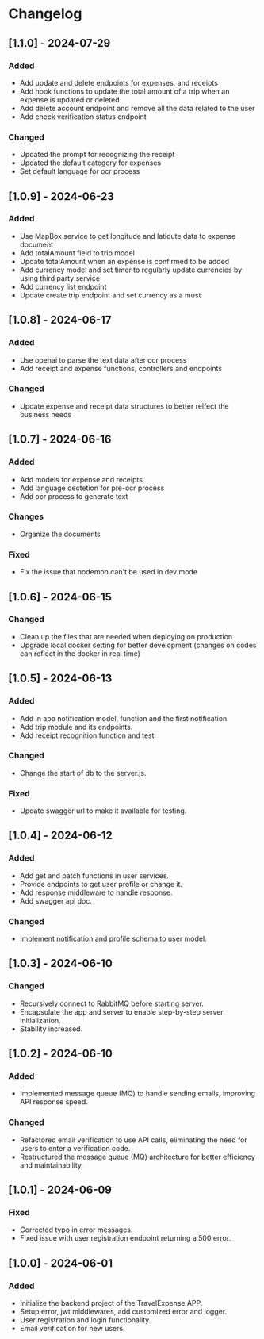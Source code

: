 # Changelog
## [1.1.0] - 2024-07-29
### Added
- Add update and delete endpoints for expenses, and receipts
- Add hook functions to update the total amount of a trip when an expense is updated or deleted
- Add delete account endpoint and remove all the data related to the user
- Add check verification status endpoint

### Changed
- Updated the prompt for recognizing the receipt
- Updated the default category for expenses
- Set default language for ocr process

## [1.0.9] - 2024-06-23
### Added
- Use MapBox service to get longitude and latidute data to expense document
- Add totalAmount field to trip model
- Update totalAmount when an expense is confirmed to be added
- Add currency model and set timer to regularly update currencies by using third party service
- Add currency list endpoint
- Update create trip endpoint and set currency as a must

## [1.0.8] - 2024-06-17
### Added
- Use openai to parse the text data after ocr process
- Add receipt and expense functions, controllers and endpoints

### Changed
- Update expense and receipt data structures to better relfect the business needs

## [1.0.7] - 2024-06-16
### Added
- Add models for expense and receipts
- Add language dectetion for pre-ocr process
- Add ocr process to generate text

### Changes
- Organize the documents

### Fixed
- Fix the issue that nodemon can't be used in dev mode

## [1.0.6] - 2024-06-15
### Changed
- Clean up the files that are needed when deploying on production
- Upgrade local docker setting for better development (changes on codes can reflect in the docker in real time)

## [1.0.5] - 2024-06-13
### Added
- Add in app notification model, function and the first notification.
- Add trip module and its endpoints.
- Add receipt recognition function and test.

### Changed
- Change the start of db to the server.js.

### Fixed
- Update swagger url to make it available for testing.


## [1.0.4] - 2024-06-12
### Added
- Add get and patch functions in user services.
- Provide endpoints to get user profile or change it.
- Add response middleware to handle response.
- Add swagger api doc.

### Changed
- Implement notification and profile schema to user model.

## [1.0.3] - 2024-06-10
### Changed
- Recursively connect to RabbitMQ before starting server.
- Encapsulate the app and server to enable step-by-step server initialization.
- Stability increased.

## [1.0.2] - 2024-06-10
### Added
- Implemented message queue (MQ) to handle sending emails, improving API response speed.

### Changed
- Refactored email verification to use API calls, eliminating the need for users to enter a verification code.
- Restructured the message queue (MQ) architecture for better efficiency and maintainability.

## [1.0.1] - 2024-06-09
### Fixed
- Corrected typo in error messages.
- Fixed issue with user registration endpoint returning a 500 error.

## [1.0.0] - 2024-06-01
### Added
- Initialize the backend project of the TravelExpense APP.
- Setup error, jwt middlewares, add customized error and logger.
- User registration and login functionality.
- Email verification for new users.

